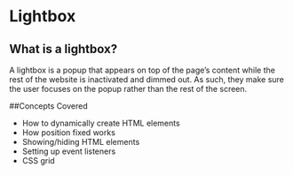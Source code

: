 # Lightbox

## What is a lightbox? 

A lightbox is a popup that appears on top of the page’s content while the rest of the website is inactivated and dimmed out. As such, they make sure the user focuses on the popup rather than the rest of the screen.

##Concepts Covered
- How to dynamically create HTML elements
- How position fixed works
- Showing/hiding HTML elements
- Setting up event listeners
- CSS grid
